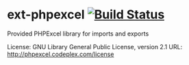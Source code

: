 ext-phpexcel [![Build Status](https://travis-ci.org/Arcavias/ext-phpexcel.png?branch=master)](https://travis-ci.org/Arcavias/ext-phpexcel)
============

Provided PHPExcel library for imports and exports

License: GNU Library General Public License, version 2.1
URL: http://phpexcel.codeplex.com/license
